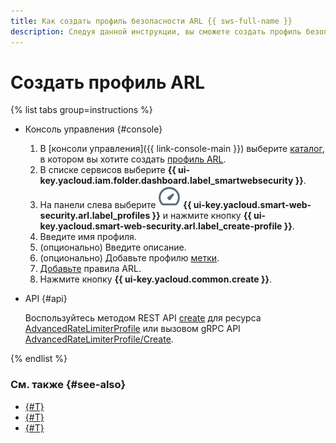 ```yaml
---
title: Как создать профиль безопасности ARL {{ sws-full-name }}
description: Следуя данной инструкции, вы сможете создать профиль безопасности ARL {{ sws-full-name }}.
---
```


# Создать профиль ARL

{% list tabs group=instructions %}

- Консоль управления {#console}

  1. В [консоли управления]({{ link-console-main }}) выберите [каталог](../../resource-manager/concepts/resources-hierarchy.md#folder), в котором вы хотите создать [профиль ARL](../concepts/arl.md).
  1. В списке сервисов выберите **{{ ui-key.yacloud.iam.folder.dashboard.label_smartwebsecurity }}**.
  1. На панели слева выберите ![image](../../_assets/smartwebsecurity/arl.svg) **{{ ui-key.yacloud.smart-web-security.arl.label_profiles }}** и нажмите кнопку **{{ ui-key.yacloud.smart-web-security.arl.label_create-profile }}**.
  1. Введите имя профиля.
  1. (опционально) Введите описание.
  1. (опционально) Добавьте профилю [метки](../../resource-manager/concepts/labels.md).
  1. [Добавьте](arl-rule-add.md) правила ARL.
  1. Нажмите кнопку **{{ ui-key.yacloud.common.create }}**.

- API {#api}

  Воспользуйтесь методом REST API [create](../advanced_rate_limiter/api-ref/AdvancedRateLimiterProfile/create.md) для ресурса [AdvancedRateLimiterProfile](../advanced_rate_limiter/api-ref/AdvancedRateLimiterProfile/index.md) или вызовом gRPC API [AdvancedRateLimiterProfile/Create](../advanced_rate_limiter/api-ref/grpc/AdvancedRateLimiterProfile/create.md).

{% endlist %}

### См. также {#see-also}

* [{#T}](arl-rule-add.md)
* [{#T}](profile-update.md)
* [{#T}](arl-profile-delete.md)
